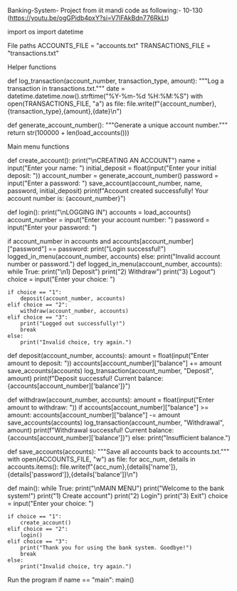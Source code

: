 Banking-System-
Project from iit mandi code as following:- 10-130 (https://youtu.be/ogGPidb4pxY?si=V7lFAkBdn776RkLt)

import os import datetime

File paths
ACCOUNTS_FILE = "accounts.txt" TRANSACTIONS_FILE = "transactions.txt"

Helper functions

def log_transaction(account_number, transaction_type, amount): """Log a transaction in transactions.txt.""" date = datetime.datetime.now().strftime("%Y-%m-%d %H:%M:%S") with open(TRANSACTIONS_FILE, "a") as file: file.write(f"{account_number},{transaction_type},{amount},{date}\n")

def generate_account_number(): """Generate a unique account number.""" return str(100000 + len(load_accounts()))

Main menu functions

def create_account(): print("\nCREATING AN ACCOUNT") name = input("Enter your name: ") initial_deposit = float(input("Enter your initial deposit: ")) account_number = generate_account_number() password = input("Enter a password: ") save_account(account_number, name, password, initial_deposit) print(f"Account created successfully! Your account number is: {account_number}")

def login(): print("\nLOGGING IN") accounts = load_accounts() account_number = input("Enter your account number: ") password = input("Enter your password: ")

if account_number in accounts and accounts[account_number]["password"] == password:
    print("Login successful!")
    logged_in_menu(account_number, accounts)
else:
    print("Invalid account number or password.")
def logged_in_menu(account_number, accounts): while True: print("\n1) Deposit") print("2) Withdraw") print("3) Logout") choice = input("Enter your choice: ")

    if choice == "1":
        deposit(account_number, accounts)
    elif choice == "2":
        withdraw(account_number, accounts)
    elif choice == "3":
        print("Logged out successfully!")
        break
    else:
        print("Invalid choice, try again.")
def deposit(account_number, accounts): amount = float(input("Enter amount to deposit: ")) accounts[account_number]["balance"] += amount save_accounts(accounts) log_transaction(account_number, "Deposit", amount) print(f"Deposit successful! Current balance: {accounts[account_number]['balance']}")

def withdraw(account_number, accounts): amount = float(input("Enter amount to withdraw: ")) if accounts[account_number]["balance"] >= amount: accounts[account_number]["balance"] -= amount save_accounts(accounts) log_transaction(account_number, "Withdrawal", amount) print(f"Withdrawal successful! Current balance: {accounts[account_number]['balance']}") else: print("Insufficient balance.")

def save_accounts(accounts): """Save all accounts back to accounts.txt.""" with open(ACCOUNTS_FILE, "w") as file: for acc_num, details in accounts.items(): file.write(f"{acc_num},{details['name']},{details['password']},{details['balance']}\n")

def main(): while True: print("\nMAIN MENU") print("Welcome to the bank system!") print("1) Create account") print("2) Login") print("3) Exit") choice = input("Enter your choice: ")

    if choice == "1":
        create_account()
    elif choice == "2":
        login()
    elif choice == "3":
        print("Thank you for using the bank system. Goodbye!")
        break
    else:
        print("Invalid choice, try again.")
Run the program
if name == "main": main()
